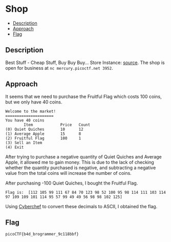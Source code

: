 # Shop

- [Description](#description)
- [Approach](#approach)
- [Flag](#flag)

## Description

Best Stuff - Cheap Stuff, Buy Buy Buy... Store Instance: [source](https://mercury.picoctf.net/static/db20ea321ce780e69e29fd4b60e60fe0/source). The shop is open for business at `nc mercury.picoctf.net 3952`.

## Approach

It seems that we need to purchase the Fruitful Flag which costs 100 coins, but we only have 40 coins.

```
Welcome to the market!
=====================
You have 40 coins
        Item            Price   Count
(0) Quiet Quiches       10      12
(1) Average Apple       15      8
(2) Fruitful Flag       100     1
(3) Sell an Item
(4) Exit
```

After trying to purchase a negative quantity of Quiet Quiches and Average Apple, it allowed me to gain money. This is due to the lack of checking whether the quantity purchased is negative, and subtracting a negative value from the total coins will increase the number of coins.

After purchasing -100 Quiet Quiches, I bought the Fruitful Flag.

```
Flag is:  [112 105 99 111 67 84 70 123 98 52 100 95 98 114 111 103 114 97 109 109 101 114 95 57 99 49 49 56 98 98 102 125]
```

Using [Cyberchef](https://cyberchef.org/#recipe=From_Decimal('Space',false)&input=MTEyIDEwNSA5OSAxMTEgNjcgODQgNzAgMTIzIDk4IDUyIDEwMCA5NSA5OCAxMTQgMTExIDEwMyAxMTQgOTcgMTA5IDEwOSAxMDEgMTE0IDk1IDU3IDk5IDQ5IDQ5IDU2IDk4IDk4IDEwMiAxMjU) to convert these decimals to ASCII, I obtained the flag.

## Flag

`picoCTF{b4d_brogrammer_9c118bbf}`